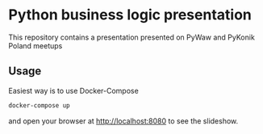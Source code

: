 # Python business logic presentation

This repository contains a presentation presented on PyWaw and PyKonik Poland meetups 


## Usage

Easiest way is to use Docker-Compose

```bash
docker-compose up
```

and open your browser at [http://localhost:8080](http://localhost:8080) to see the slideshow.
